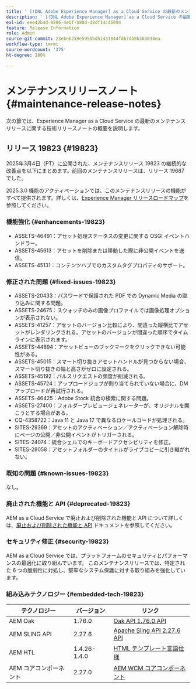 ```yaml
---
title: ' [!DNL Adobe Experience Manager] as a Cloud Service の最新のメンテナンスリリースノート。'
description: ' [!DNL Adobe Experience Manager] as a Cloud Service の最新のメンテナンスリリースノート。'
exl-id: eee42b4d-9206-4ebf-b88d-d8df14c46094
feature: Release Information
role: Admin
source-git-commit: 23ebeb259e5955bd51431844fd67db9b363034ea
workflow-type: tm+mt
source-wordcount: '375'
ht-degree: 100%

---
```



# メンテナンスリリースノート {#maintenance-release-notes}

次の節では、Experience Manager as a Cloud Service の最新のメンテナンスリリースに関する技術リリースノートの概要を説明します。

## リリース 19823 {#19823}

2025年3月4日（PT）に公開された、メンテナンスリリース 19823 の継続的な改善点を以下にまとめます。前回のメンテナンスリリースは、リリース 19687 でした。

2025.3.0 機能のアクティベーションでは、このメンテナンスリリースの機能がすべて提供されます。詳しくは、[Experience Manager リリースロードマップ](https://experienceleague.adobe.com/ja/docs/experience-manager-release-information/aem-release-updates/update-releases-roadmap)を参照してください。

### 機能強化 {#enhancements-19823}

* ASSETS-46491：アセット処理ステータスの変更に関する OSGI イベントハンドラー。
* ASSETS-45613：アセットを削除または移動した際に非公開イベントを送信。
* ASSETS-45131：コンテンツハブでのカスタムタグプロパティのサポート。

### 修正された問題 {#fixed-issues-19823}

* ASSETS-20433：パスワードで保護された PDF での Dynamic Media の取り込みに関する問題。
* ASSETS-24675：スウォッチのみの画像プロファイルでは画像処理オプションが表示されない。
* ASSETS-41257：アセットのバージョン比較により、間違った縦横比でアセットがレンダリングされる。アセットのバージョンが間違った順序でタイムラインに表示されます。
* ASSETS-44894：アセットビューのブックマークをクリックできない可能性がある。
* ASSETS-45015：スマート切り抜きアセットハンドルが見つからない場合、スマート切り抜きの幅と高さがゼロに設定される。
* ASSETS-45192：パルスリクエストの頻度が削減される。
* ASSETS-45724：アップロードジョブが割り当てられていない場合に、DM アップロードが再試行される。
* ASSETS-46425：Adobe Stock 統合の検索に関する問題。
* ASSETS-27400：フォルダープレビュージェネレーターが、オリジナルを開こうとする場合がある。
* CQ-4358722：Java 11 と Java 17 で異なるロケールコードが処理される。
* SITES-29369：アセットのアクティベーション／アクティベーション解除時にページの公開／非公開イベントがトリガーされる。
* SITES-24074：統合シェルでのキーボードアクセシビリティを修正。
* SITES-28058：アセットフォルダーのタイトルがライブコピーに引き継がれない。

### 既知の問題 {#known-issues-19823}

なし。

### 廃止された機能と API {#deprecated-19823}

AEM as a Cloud Service で廃止および削除された機能と API について詳しくは、[廃止および削除された機能と API](/help/release-notes/deprecated-removed-features.md) ドキュメントを参照してください。

### セキュリティ修正 {#security-19823}

AEM as a Cloud Service では、プラットフォームのセキュリティとパフォーマンスの最適化に取り組んでいます。 このメンテナンスリリースでは、特定された 6 つの脆弱性に対処し、堅牢なシステム保護に対する取り組みを強化しています。

### 組み込みテクノロジー {#embedded-tech-19823}

| テクノロジー | バージョン | リンク |
|---|---|---|
| AEM Oak | 1.76.0 | [Oak API 1.76.0 API](https://www.javadoc.io/doc/org.apache.jackrabbit/oak-api/1.76.0/index.html) |
| AEM SLING API | 2.27.6 | [Apache Sling API 2.27.6 API](https://www.javadoc.io/doc/org.apache.sling/org.apache.sling.api/latest/index.html) |
| AEM HTL | 1.4.26-1.4.0 | [HTML テンプレート言語仕様](https://github.com/adobe/htl-spec) |
| AEM コアコンポーネント | 2.27.0 | [AEM WCM コアコンポーネント](https://github.com/adobe/aem-core-wcm-components) |
